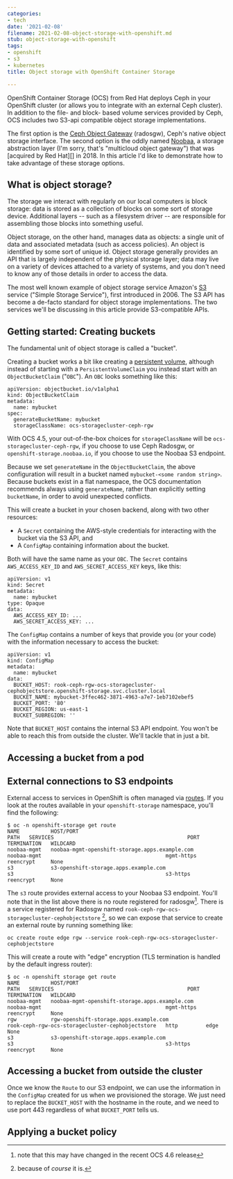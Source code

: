 ```yaml
---
categories:
- tech
date: '2021-02-08'
filename: 2021-02-08-object-storage-with-openshift.md
stub: object-storage-with-openshift
tags:
- openshift
- s3
- kubernetes
title: Object storage with OpenShift Container Storage

---
```


OpenShift Container Storage (OCS) from Red Hat deploys Ceph in your
OpenShift cluster (or allows you to integrate with an external Ceph
cluster). In addition to the file- and block- based volume services
provided by Ceph, OCS includes two S3-api compatible object storage
implementations.

The first option is the [Ceph Object Gateway][radosgw] (radosgw),
Ceph's native object storage interface. The second option is the oddly
named [Noobaa][], a storage abstraction layer (I'm sorry, that's
"multicloud object gateway") that was [acquired by Red Hat][] in 2018.
In this article I'd like to demonstrate how to take advantage of these
storage options.

[radosgw]: https://docs.ceph.com/en/latest/radosgw/
[noobaa]: https://www.noobaa.io/
[acquired by redhat]: https://www.redhat.com/en/blog/faq-red-hat-acquires-noobaa

## What is object storage?

The storage we interact with regularly on our local computers is
block storage: data is stored as a collection of blocks on some sort
of storage device. Additional layers -- such as a filesystem driver --
are responsible for assembling those blocks into something useful.

Object storage, on the other hand, manages data as objects: a single
unit of data and associated metadata (such as access policies). An
object is identified by some sort of unique id. Object storage
generally provides an API that is largely independent of the physical
storage layer; data may live on a variety of devices attached to a
variety of systems, and you don't need to know any of those details in
order to access the data.

The most well known example of object storage service Amazon's
[S3][] service ("Simple Storage Service"), first introduced in 2006.
The S3 API has become a de-facto standard for object storage
implementations. The two services we'll be discussing in this article
provide S3-compatible APIs.

[s3]: https://aws.amazon.com/s3/

## Getting started: Creating buckets

The fundamental unit of object storage is called a "bucket".

Creating a bucket works a bit like creating a [persistent volume][], although
instead of starting with a `PersistentVolumeClaim` you instead start with
an `ObjectBucketClaim` ("`OBC`"). An `OBC` looks something like this:

[persistent volume]: https://kubernetes.io/docs/concepts/storage/persistent-volumes/

```
apiVersion: objectbucket.io/v1alpha1
kind: ObjectBucketClaim
metadata:
  name: mybucket
spec:
  generateBucketName: mybucket
  storageClassName: ocs-storagecluster-ceph-rgw
```

With OCS 4.5, your out-of-the-box choices for `storageClassName` will be
`ocs-storagecluster-ceph-rgw`, if you choose to use Ceph Radosgw, or
`openshift-storage.noobaa.io`, if you choose to use the Noobaa S3 endpoint.

Because we set `generateName` in the `ObjectBucketClaim`, the above
configuration will result in a bucket named `mybucket-<some random
string>`. Because buckets exist in a flat namespace, the OCS documentation
recommends always using `generateName`, rather than explicitly setting
`bucketName`, in order to avoid unexpected conflicts.

This will create a bucket in your chosen backend, along with two other
resources:

- A `Secret` containing the AWS-style credentials for interacting with the
  bucket via the S3 API, and
- A `ConfigMap` containing information about the bucket.

Both will have the same name as your `OBC`.  The `Secret` contains
`AWS_ACCESS_KEY_ID` and `AWS_SECRET_ACCESS_KEY` keys, like this:

```
apiVersion: v1
kind: Secret
metadata:
  name: mybucket
type: Opaque
data:
  AWS_ACCESS_KEY_ID: ...
  AWS_SECRET_ACCESS_KEY: ...
```

The `ConfigMap` contains a number of keys that provide you (or your code)
with the information necessary to access the bucket:


```
apiVersion: v1
kind: ConfigMap
metadata:
  name: mybucket
data:
  BUCKET_HOST: rook-ceph-rgw-ocs-storagecluster-cephobjectstore.openshift-storage.svc.cluster.local
  BUCKET_NAME: mybucket-3ffec462-3871-4963-a7e7-1eb7102ebef5
  BUCKET_PORT: '80'
  BUCKET_REGION: us-east-1
  BUCKET_SUBREGION: ''
```

Note that `BUCKET_HOST` contains the internal S3 API endpoint. You won't be
able to reach this from outside the cluster. We'll tackle that in just a
bit.

## Accessing a bucket from a pod

## External connections to S3 endpoints

External access to services in OpenShift is often managed via
[routes][].  If you look at the routes available in your
`openshift-storage` namespace, you'll find the following:

[routes]: https://docs.openshift.com/enterprise/3.0/architecture/core_concepts/routes.html

```
$ oc -n openshift-storage get route
NAME          HOST/PORT                                               PATH   SERVICES                                           PORT         TERMINATION   WILDCARD
noobaa-mgmt   noobaa-mgmt-openshift-storage.apps.example.com          noobaa-mgmt                                        mgmt-https   reencrypt     None
s3            s3-openshift-storage.apps.example.com                   s3                                                 s3-https     reencrypt     None
```

The `s3` route provides external access to your Noobaa S3 endpoint.
You'll note that in the list above there is no route registered for
radosgw[^ocs46]. There is a service registered for Radosgw named
`rook-ceph-rgw-ocs-storagecluster-cephobjectstore` [^because], so we
can expose that service to create an external route by running
something like:

```
oc create route edge rgw --service rook-ceph-rgw-ocs-storagecluster-cephobjectstore
```

This will create a route with "edge" encryption (TLS termination is
handled by the default ingress router):

```
$ oc -n openshift storage get route
NAME          HOST/PORT                                               PATH   SERVICES                                           PORT         TERMINATION   WILDCARD
noobaa-mgmt   noobaa-mgmt-openshift-storage.apps.example.com          noobaa-mgmt                                        mgmt-https   reencrypt     None
rgw           rgw-openshift-storage.apps.example.com                  rook-ceph-rgw-ocs-storagecluster-cephobjectstore   http         edge          None
s3            s3-openshift-storage.apps.example.com                   s3                                                 s3-https     reencrypt     None
```

[^ocs46]: note that this may have changed in the recent OCS 4.6
  release
[^because]: because of *course* it is.

## Accessing a bucket from outside the cluster

Once we know the `Route` to our S3 endpoint, we can use the information
in the `ConfigMap` created for us when we provisioned the storage. We
just need to replace the `BUCKET_HOST` with the hostname in the route,
and we need to use port 443 regardless of what `BUCKET_PORT` tells us.

## Applying a bucket policy
